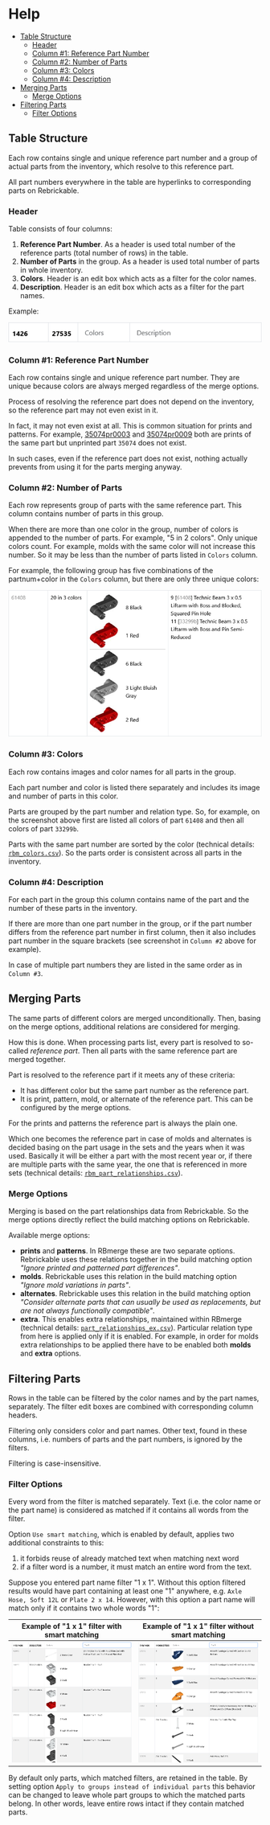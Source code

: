 # Help

- [Table Structure](#table-structure)
  - [Header](#header)
  - [Column #1: Reference Part Number](#column-1-reference-part-number)
  - [Column #2: Number of Parts](#column-2-number-of-parts)
  - [Column #3: Colors](#column-3-colors)
  - [Column #4: Description](#column-4-description)
- [Merging Parts](#merging-parts)
  - [Merge Options](#merge-options)
- [Filtering Parts](#filtering-parts)
  - [Filter Options](#filter-options)

## Table Structure

Each row contains single and unique reference part number and a group of actual parts from the inventory, which resolve to this reference part.

All part numbers everywhere in the table are hyperlinks to corresponding parts on Rebrickable.

### Header

Table consists of four columns:

1. **Reference Part Number**. As a header is used total number of the reference parts (total number of rows) in the table.
2. **Number of Parts** in the group. As a header is used total number of parts in whole inventory.
3. **Colors**. Header is an edit box which acts as a filter for the color names.
4. **Description**. Header is an edit box which acts as a filter for the part names.

Example:

![Example of the table header](../images/example_table_header.png)

### Column #1: Reference Part Number

Each row contains single and unique reference part number. They are unique because colors are always merged regardless of the merge options.

Process of resolving the reference part does not depend on the inventory, so the reference part may not even exist in it.

In fact, it may not even exist at all. This is common situation for prints and patterns. For example, [35074pr0003](https://rebrickable.com/parts/35074pr0003/) and [35074pr0009](https://rebrickable.com/parts/35074pr0009/) both are prints of the same part but unprinted part `35074` does not exist.

In such cases, even if the reference part does not exist, nothing actually prevents from using it for the parts merging anyway.

### Column #2: Number of Parts

Each row represents group of parts with the same reference part. This column contains number of parts in this group.

When there are more than one color in the group, number of colors is appended to the number of parts. For example, "5 in 2 colors". Only unique colors count. For example, molds with the same color will not increase this number. So it may be less than the number of parts listed in `Colors` column.

For example, the following group has five combinations of the partnum+color in the `Colors` column, but there are only three unique colors:

![Example when number of unique colors is less than total number of colors](../images/example_uniq_colors_lt_total.png)

### Column #3: Colors

Each row contains images and color names for all parts in the group.

Each part number and color is listed there separately and includes its image and number of parts in this color.

Parts are grouped by the part number and relation type. So, for example, on the screenshot above first are listed all colors of part `61408` and then all colors of part `33299b`.

Parts with the same part number are sorted by the color (technical details: [`rbm_colors.csv`](https://github.com/ojuuji/rbmerge/blob/master/tables/readme.md#rbm_colorscsv)). So the parts order is consistent across all parts in the inventory.

### Column #4: Description

For each part in the group this column contains name of the part and the number of these parts in the inventory.

If there are more than one part number in the group, or if the part number differs from the reference part number in first column, then it also includes part number in the square brackets (see screenshot in `Column #2` above for example).

In case of multiple part numbers they are listed in the same order as in `Column #3`.

## Merging Parts

The same parts of different colors are merged unconditionally. Then, basing on the merge options, additional relations are considered for merging.

How this is done. When processing parts list, every part is resolved to so-called _reference part_. Then all parts with the same reference part are merged together.

Part is resolved to the reference part if it meets any of these criteria:
- It has different color but the same part number as the reference part.
- It is print, pattern, mold, or alternate of the reference part. This can be configured by the merge options.

For the prints and patterns the reference part is always the plain one.

Which one becomes the reference part in case of molds and alternates is decided basing on the part usage in the sets and the years when it was used. Basically it will be either a part with the most recent year or, if there are multiple parts with the same year, the one that is referenced in more sets (technical details: [`rbm_part_relationships.csv`](https://github.com/ojuuji/rbmerge/blob/master/tables/readme.md#rbm_part_relationshipscsv)).

### Merge Options

Merging is based on the part relationships data from Rebrickable. So the merge options directly reflect the build matching options on Rebrickable.

Available merge options:
- **prints** and **patterns**. In RBmerge these are two separate options. Rebrickable uses these relations together in the build matching option _"Ignore printed and patterned part differences"_.
- **molds**. Rebrickable uses this relation in the build matching option _"Ignore mold variations in parts"_.
- **alternates**. Rebrickable uses this relation in the build matching option _"Consider alternate parts that can usually be used as replacements, but are not always functionally compatible"_.
- **extra**. This enables extra relationships, maintained within RBmerge (technical details: [`part_relationships_ex.csv`](https://github.com/ojuuji/rbmerge/blob/master/tables/readme.md#part_relationships_excsv)). Particular relation type from here is applied only if it is enabled. For example, in order for molds extra relationships to be applied there have to be enabled both **molds** and **extra** options.

## Filtering Parts

Rows in the table can be filtered by the color names and by the part names, separately. The filter edit boxes are combined with corresponding column headers.

Filtering only considers color and part names. Other text, found in these columns, i.e. numbers of parts and the part numbers, is ignored by the filters.

Filtering is case-insensitive.

### Filter Options

Every word from the filter is matched separately. Text (i.e. the color name or the part name) is considered as matched if it contains all words from the filter.

Option `Use smart matching`, which is enabled by default, applies two additional constraints to this:
1. it forbids reuse of already matched text when matching next word
2. if a filter word is a number, it must match an entire word from the text.

Suppose you entered part name filter "1 x 1". Without this option filtered results would have part containing at least one "1" anywhere, e.g. `Axle Hose, Soft 12L` or `Plate 2 x 14`. However, with this option a part name will match only if it contains two whole words "1":

|Example of "1 x 1" filter with smart matching|Example of "1 x 1" filter without smart matching|
|---|---|
|[![Example of "1 x 1" filter with smart matching](../images/example_filter_1_x_1_smart_on.png)](../images/example_filter_1_x_1_smart_on.png)|[![Example of "1 x 1" filter without smart matching](../images/example_filter_1_x_1_smart_off.png)](../images/example_filter_1_x_1_smart_off.png)|

By default only parts, which matched filters, are retained in the table. By setting option `Apply to groups instead of individual parts` this behavior can be changed to leave whole part groups to which the matched parts belong. In other words, leave entire rows intact if they contain matched parts.
